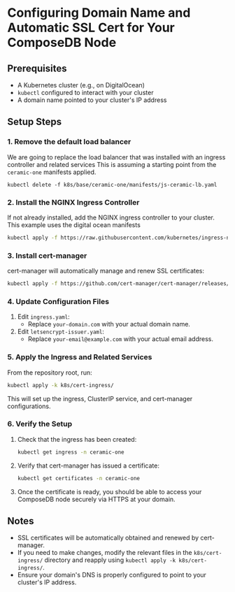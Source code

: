 # Configuring Domain Name and Automatic SSL Cert for Your ComposeDB Node

## Prerequisites
- A Kubernetes cluster (e.g., on DigitalOcean)
- `kubectl` configured to interact with your cluster
- A domain name pointed to your cluster's IP address

## Setup Steps

### 1. Remove the default load balancer


We are going to replace the load balancer that was installed with an ingress controller and related services
This is assuming a starting point from the `ceramic-one` manifests applied.

`kubectl delete -f k8s/base/ceramic-one/manifests/js-ceramic-lb.yaml`

### 2. Install the NGINX Ingress Controller
If not already installed, add the NGINX ingress controller to your cluster.  This example uses the digital ocean manifests

 ```bash
kubectl apply -f https://raw.githubusercontent.com/kubernetes/ingress-nginx/controller-v1.8.2/deploy/static/provider/do/deploy.yaml
```

### 3. Install cert-manager
cert-manager will automatically manage and renew SSL certificates:

```bash
kubectl apply -f https://github.com/cert-manager/cert-manager/releases/download/v1.12.0/cert-manager.yaml
```

### 4. Update Configuration Files
1. Edit `ingress.yaml`:
   - Replace `your-domain.com` with your actual domain name.
2. Edit `letsencrypt-issuer.yaml`:
   - Replace `your-email@example.com` with your actual email address.

### 5. Apply the Ingress and Related Services
From the repository root, run:

```bash
kubectl apply -k k8s/cert-ingress/
```

This will set up the ingress, ClusterIP service, and cert-manager configurations.

### 6. Verify the Setup
1. Check that the ingress has been created:
   ```bash
   kubectl get ingress -n ceramic-one
   ```
2. Verify that cert-manager has issued a certificate:
   ```bash
   kubectl get certificates -n ceramic-one
   ```
3. Once the certificate is ready, you should be able to access your ComposeDB node securely via HTTPS at your domain.

## Notes
- SSL certificates will be automatically obtained and renewed by cert-manager.
- If you need to make changes, modify the relevant files in the `k8s/cert-ingress/` directory and reapply using `kubectl apply -k k8s/cert-ingress/`.
- Ensure your domain's DNS is properly configured to point to your cluster's IP address.
